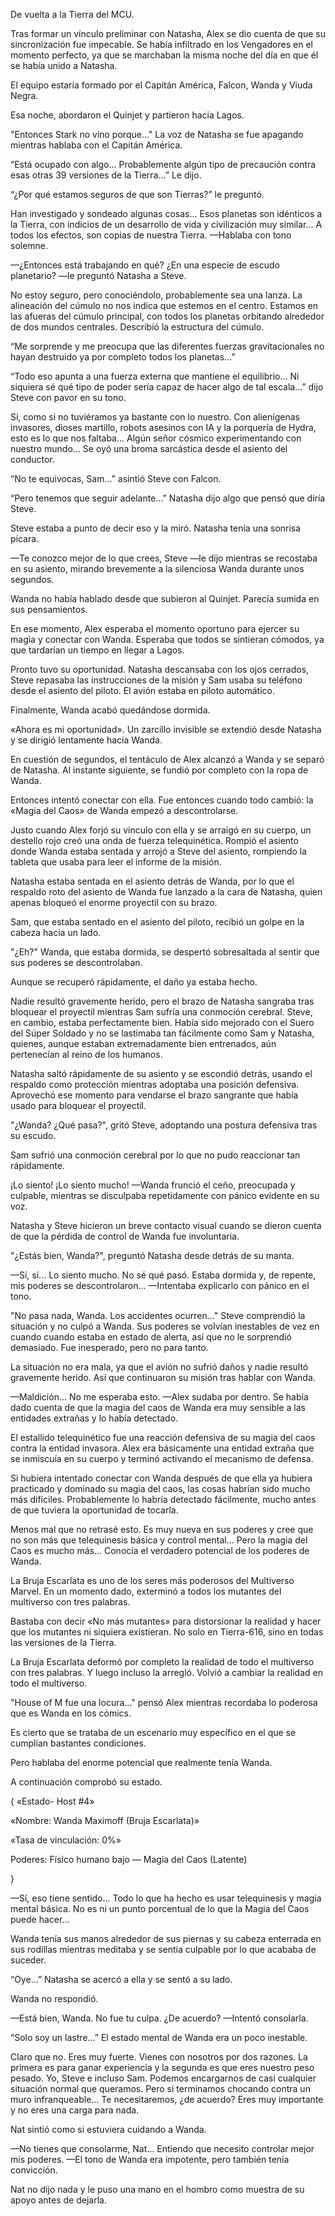 
De vuelta a la Tierra del MCU.

Tras formar un vínculo preliminar con Natasha, Alex se dio cuenta de que su sincronización fue impecable. Se había infiltrado en los Vengadores en el momento perfecto, ya que se marchaban la misma noche del día en que él se había unido a Natasha.

El equipo estaría formado por el Capitán América, Falcon, Wanda y Viuda Negra.

Esa noche, abordaron el Quinjet y partieron hacia Lagos.

"Entonces Stark no vino porque..." La voz de Natasha se fue apagando mientras hablaba con el Capitán América.

“Está ocupado con algo… Probablemente algún tipo de precaución contra esas otras 39 versiones de la Tierra…” Le dijo.

“¿Por qué estamos seguros de que son Tierras?” le preguntó.

Han investigado y sondeado algunas cosas... Esos planetas son idénticos a la Tierra, con indicios de un desarrollo de vida y civilización muy similar... A todos los efectos, son copias de nuestra Tierra. —Hablaba con tono solemne.

—¿Entonces está trabajando en qué? ¿En una especie de escudo planetario? —le preguntó Natasha a Steve.

No estoy seguro, pero conociéndolo, probablemente sea una lanza. La alineación del cúmulo no nos indica que estemos en el centro. Estamos en las afueras del cúmulo principal, con todos los planetas orbitando alrededor de dos mundos centrales. Describió la estructura del cúmulo.

“Me sorprende y me preocupa que las diferentes fuerzas gravitacionales no hayan destruido ya por completo todos los planetas…” 

“Todo eso apunta a una fuerza externa que mantiene el equilibrio… Ni siquiera sé qué tipo de poder sería capaz de hacer algo de tal escala…” dijo Steve con pavor en su tono.

Sí, como si no tuviéramos ya bastante con lo nuestro. Con alienígenas invasores, dioses martillo, robots asesinos con IA y la porquería de Hydra, esto es lo que nos faltaba... Algún señor cósmico experimentando con nuestro mundo... Se oyó una broma sarcástica desde el asiento del conductor.

“No te equivocas, Sam…” asintió Steve con Falcon.

“Pero tenemos que seguir adelante…” Natasha dijo algo que pensó que diría Steve.

Steve estaba a punto de decir eso y la miró. Natasha tenía una sonrisa pícara.

—Te conozco mejor de lo que crees, Steve —le dijo mientras se recostaba en su asiento, mirando brevemente a la silenciosa Wanda durante unos segundos.

Wanda no había hablado desde que subieron al Quinjet. Parecía sumida en sus pensamientos.

En ese momento, Alex esperaba el momento oportuno para ejercer su magia y conectar con Wanda. Esperaba que todos se sintieran cómodos, ya que tardarían un tiempo en llegar a Lagos.

Pronto tuvo su oportunidad. Natasha descansaba con los ojos cerrados, Steve repasaba las instrucciones de la misión y Sam usaba su teléfono desde el asiento del piloto. El avión estaba en piloto automático.

Finalmente, Wanda acabó quedándose dormida.

«Ahora es mi oportunidad». Un zarcillo invisible se extendió desde Natasha y se dirigió lentamente hacia Wanda.

En cuestión de segundos, el tentáculo de Alex alcanzó a Wanda y se separó de Natasha. Al instante siguiente, se fundió por completo con la ropa de Wanda.

Entonces intentó conectar con ella. Fue entonces cuando todo cambió: la «Magia del Caos» de Wanda empezó a descontrolarse.

Justo cuando Alex forjó su vínculo con ella y se arraigó en su cuerpo, un destello rojo creó una onda de fuerza telequinética. Rompió el asiento donde Wanda estaba sentada y arrojó a Steve del asiento, rompiendo la tableta que usaba para leer el informe de la misión. 

Natasha estaba sentada en el asiento detrás de Wanda, por lo que el respaldo roto del asiento de Wanda fue lanzado a la cara de Natasha, quien apenas bloqueó el enorme proyectil con su brazo.

Sam, que estaba sentado en el asiento del piloto, recibió un golpe en la cabeza hacia un lado.

"¿Eh?" Wanda, que estaba dormida, se despertó sobresaltada al sentir que sus poderes se descontrolaban.

Aunque se recuperó rápidamente, el daño ya estaba hecho.

Nadie resultó gravemente herido, pero el brazo de Natasha sangraba tras bloquear el proyectil mientras Sam sufría una conmoción cerebral. Steve, en cambio, estaba perfectamente bien. Había sido mejorado con el Suero del Súper Soldado y no se lastimaba tan fácilmente como Sam y Natasha, quienes, aunque estaban extremadamente bien entrenados, aún pertenecían al reino de los humanos.

Natasha saltó rápidamente de su asiento y se escondió detrás, usando el respaldo como protección mientras adoptaba una posición defensiva. Aprovechó ese momento para vendarse el brazo sangrante que había usado para bloquear el proyectil.

"¿Wanda? ¿Qué pasa?", gritó Steve, adoptando una postura defensiva tras su escudo.

Sam sufrió una conmoción cerebral por lo que no pudo reaccionar tan rápidamente.

¡Lo siento! ¡Lo siento mucho! —Wanda frunció el ceño, preocupada y culpable, mientras se disculpaba repetidamente con pánico evidente en su voz.

Natasha y Steve hicieron un breve contacto visual cuando se dieron cuenta de que la pérdida de control de Wanda fue involuntaria.

"¿Estás bien, Wanda?", preguntó Natasha desde detrás de su manta.

—Sí, sí... Lo siento mucho. No sé qué pasó. Estaba dormida y, de repente, mis poderes se descontrolaron... —Intentaba explicarlo con pánico en el tono.

"No pasa nada, Wanda. Los accidentes ocurren..." Steve comprendió la situación y no culpó a Wanda. Sus poderes se volvían inestables de vez en cuando cuando estaba en estado de alerta, así que no le sorprendió demasiado. Fue inesperado, pero no para tanto.

La situación no era mala, ya que el avión no sufrió daños y nadie resultó gravemente herido. Así que continuaron su misión tras hablar con Wanda.

—Maldición... No me esperaba esto. —Alex sudaba por dentro. Se había dado cuenta de que la magia del caos de Wanda era muy sensible a las entidades extrañas y lo había detectado.

El estallido telequinético fue una reacción defensiva de su magia del caos contra la entidad invasora. Alex era básicamente una entidad extraña que se inmiscuía en su cuerpo y terminó activando el mecanismo de defensa.

Si hubiera intentado conectar con Wanda después de que ella ya hubiera practicado y dominado su magia del caos, las cosas habrían sido mucho más difíciles. Probablemente lo habría detectado fácilmente, mucho antes de que tuviera la oportunidad de tocarla.

Menos mal que no retrasé esto. Es muy nueva en sus poderes y cree que no son más que telequinesis básica y control mental... Pero la magia del Caos es mucho más... Conocía el verdadero potencial de los poderes de Wanda.

La Bruja Escarlata es uno de los seres más poderosos del Multiverso Marvel. En un momento dado, exterminó a todos los mutantes del multiverso con tres palabras.

Bastaba con decir «No más mutantes» para distorsionar la realidad y hacer que los mutantes ni siquiera existieran. No solo en Tierra-616, sino en todas las versiones de la Tierra.

La Bruja Escarlata deformó por completo la realidad de todo el multiverso con tres palabras. Y luego incluso la arregló. Volvió a cambiar la realidad en todo el multiverso.

"House of M fue una locura..." pensó Alex mientras recordaba lo poderosa que es Wanda en los cómics.

Es cierto que se trataba de un escenario muy específico en el que se cumplían bastantes condiciones.

Pero hablaba del enorme potencial que realmente tenía Wanda.

A continuación comprobó su estado.

{ «Estado- Host #4»

«Nombre: Wanda Maximoff (Bruja Escarlata)»

«Tasa de vinculación: 0%»

Poderes: Físico humano bajo — Magia del Caos (Latente)

}

—Sí, eso tiene sentido... Todo lo que ha hecho es usar telequinesis y magia mental básica. No es ni un punto porcentual de lo que la Magia del Caos puede hacer...

Wanda tenía sus manos alrededor de sus piernas y su cabeza enterrada en sus rodillas mientras meditaba y se sentía culpable por lo que acababa de suceder.

“Oye…” Natasha se acercó a ella y se sentó a su lado.

Wanda no respondió.

—Está bien, Wanda. No fue tu culpa. ¿De acuerdo? —Intentó consolarla.

“Solo soy un lastre…” El estado mental de Wanda era un poco inestable.

Claro que no. Eres muy fuerte. Vienes con nosotros por dos razones. La primera es para ganar experiencia y la segunda es que eres nuestro peso pesado. Yo, Steve e incluso Sam. Podemos encargarnos de casi cualquier situación normal que queramos. Pero si terminamos chocando contra un muro infranqueable... Te necesitaremos, ¿de acuerdo? Eres muy importante y no eres una carga para nada.

Nat sintió como si estuviera cuidando a Wanda.

—No tienes que consolarme, Nat... Entiendo que necesito controlar mejor mis poderes. —El tono de Wanda era impotente, pero también tenía convicción.

Nat no dijo nada y le puso una mano en el hombro como muestra de su apoyo antes de dejarla.
